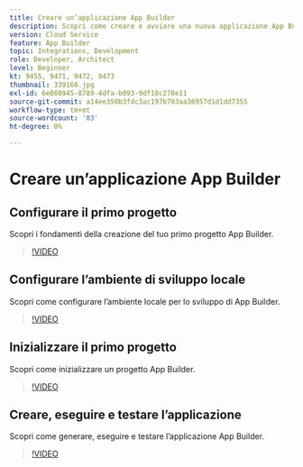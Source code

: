 ```yaml
---
title: Creare un’applicazione App Builder
description: Scopri come creare e avviare una nuova applicazione App Builder.
version: Cloud Service
feature: App Builder
topic: Integrations, Development
role: Developer, Architect
level: Beginner
kt: 9455, 9471, 9472, 9473
thumbnail: 339168.jpg
exl-id: 6e080945-8789-4dfa-b093-9df10c278e11
source-git-commit: a14ee350b3fdc3ac197b703aa36957d1d1dd7355
workflow-type: tm+mt
source-wordcount: '83'
ht-degree: 0%

---
```


# Creare un’applicazione App Builder

## Configurare il primo progetto

Scopri i fondamenti della creazione del tuo primo progetto App Builder.

>[!VIDEO](https://video.tv.adobe.com/v/339168/?quality=12&learn=on)

## Configurare l’ambiente di sviluppo locale

Scopri come configurare l’ambiente locale per lo sviluppo di App Builder.

>[!VIDEO](https://video.tv.adobe.com/v/339169/?quality=12&learn=on)

## Inizializzare il primo progetto

Scopri come inizializzare un progetto App Builder.

>[!VIDEO](https://video.tv.adobe.com/v/339170/?quality=12&learn=on)

## Creare, eseguire e testare l’applicazione

Scopri come generare, eseguire e testare l’applicazione App Builder.

>[!VIDEO](https://video.tv.adobe.com/v/339171/?quality=12&learn=on)
